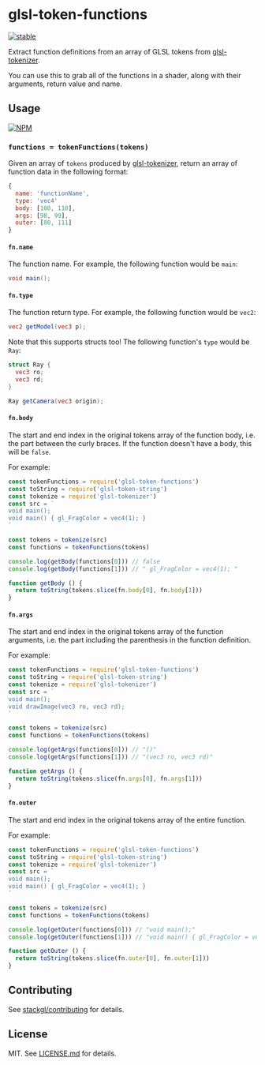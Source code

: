 # glsl-token-functions

[![stable](http://badges.github.io/stability-badges/dist/stable.svg)](http://github.com/badges/stability-badges)

Extract function definitions from an array of GLSL tokens from [glsl-tokenizer](https://github.com/stackgl/glsl-tokenizer).

You can use this to grab all of the functions in a shader, along with their arguments, return value and name.

## Usage

[![NPM](https://nodei.co/npm/glsl-token-functions.png)](https://www.npmjs.com/package/glsl-token-functions)

### `functions = tokenFunctions(tokens)`

Given an array of `tokens` produced by [glsl-tokenizer](https://github.com/stackgl/glsl-tokenizer), return an array of function data in the following format:

``` javascript
{
  name: 'functionName',
  type: 'vec4'
  body: [100, 110],
  args: [98, 99],
  outer: [80, 111]
}
```

#### `fn.name`

The function name. For example, the following function would be `main`:

``` glsl
void main();
```

#### `fn.type`

The function return type. For example, the following function would be `vec2`:

``` glsl
vec2 getModel(vec3 p);
```

Note that this supports structs too! The following function's `type` would be `Ray`:

``` glsl
struct Ray {
  vec3 ro;
  vec3 rd;
}

Ray getCamera(vec3 origin);
```

#### `fn.body`

The start and end index in the original tokens array of the function body, i.e. the part between the curly braces. If the function doesn't have a body, this will be `false`.

For example:

``` javascript
const tokenFunctions = require('glsl-token-functions')
const toString = require('glsl-token-string')
const tokenize = require('glsl-tokenizer')
const src = `
void main();
void main() { gl_FragColor = vec4(1); }
`

const tokens = tokenize(src)
const functions = tokenFunctions(tokens)

console.log(getBody(functions[0])) // false
console.log(getBody(functions[1])) // " gl_FragColor = vec4(1); "

function getBody () {
  return toString(tokens.slice(fn.body[0], fn.body[1]))
}
```

#### `fn.args`

The start and end index in the original tokens array of the function arguments, i.e. the part including the parenthesis in the function definition.

For example:

``` javascript
const tokenFunctions = require('glsl-token-functions')
const toString = require('glsl-token-string')
const tokenize = require('glsl-tokenizer')
const src = `
void main();
void drawImage(vec3 ro, vec3 rd);
`

const tokens = tokenize(src)
const functions = tokenFunctions(tokens)

console.log(getArgs(functions[0])) // "()"
console.log(getArgs(functions[1])) // "(vec3 ro, vec3 rd)"

function getArgs () {
  return toString(tokens.slice(fn.args[0], fn.args[1]))
}
```

#### `fn.outer`

The start and end index in the original tokens array of the entire function.

For example:

``` javascript
const tokenFunctions = require('glsl-token-functions')
const toString = require('glsl-token-string')
const tokenize = require('glsl-tokenizer')
const src = `
void main();
void main() { gl_FragColor = vec4(1); }
`

const tokens = tokenize(src)
const functions = tokenFunctions(tokens)

console.log(getOuter(functions[0])) // "void main();"
console.log(getOuter(functions[1])) // "void main() { gl_FragColor = vec4(1); }"

function getOuter () {
  return toString(tokens.slice(fn.outer[0], fn.outer[1]))
}
```

## Contributing

See [stackgl/contributing](https://github.com/stackgl/contributing) for details.

## License

MIT. See [LICENSE.md](http://github.com/stackgl/glsl-token-functions/blob/master/LICENSE.md) for details.
